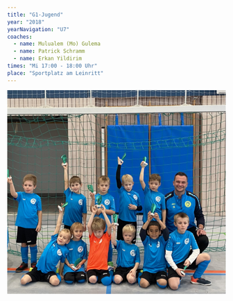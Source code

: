 ```yaml
---
title: "G1-Jugend"
year: "2018"
yearNavigation: "U7"
coaches:
  - name: Mulualem (Mo) Gulema
  - name: Patrick Schramm
  - name: Erkan Yildirim
times: "Mi 17:00 - 18:00 Uhr"
place: "Sportplatz am Leinritt"
---
```


![Die Mannschaft beim Hallenturnier](../../assets/g1.jpg)
